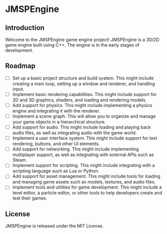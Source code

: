 # JMSPEngine
## Introduction
Welcome to the JMSPEngine game engine project! JMSPEngine is a 3D/2D game engine built using C++. The engine is in the early stages of development.

## Roadmap
- [ ] Set up a basic project structure and build system. This might include creating a main loop, setting up a window and renderer, and handling input.
- [ ] Implement basic rendering capabilities. This might include support for 2D and 3D graphics, shaders, and loading and rendering models.
- [ ] Add support for physics. This might include implementing a physics engine and integrating it with the renderer.
- [ ] Implement a scene graph. This will allow you to organize and manage your game objects in a hierarchical structure.
- [ ] Add support for audio. This might include loading and playing back audio files, as well as integrating audio with the game world.
- [ ] Implement a user interface system. This might include support for text rendering, buttons, and other UI elements.
- [ ] Add support for networking. This might include implementing multiplayer support, as well as integrating with external APIs such as Steam.
- [ ] Implement support for scripting. This might include integrating with a scripting language such as Lua or Python.
- [ ] Add support for asset management. This might include tools for loading and managing game assets such as models, textures, and audio files.
- [ ] Implement tools and utilities for game development. This might include a level editor, a particle editor, or other tools to help developers create and test their games.

## License
JMSPEngine is released under the MIT License.